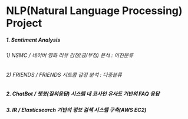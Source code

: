 # NLP(Natural Language Processing) Project


##### 1. Sentiment Analysis
######   1) NSMC / 네이버 영화 리뷰 감정(긍/부정) 분석 : 이진분류
######   2) FRIENDS / FRIENDS 시트콤 감정 분석 : 다중분류

##### 2. ChatBot / 챗봇(질의응답) 시스템 내 코사인 유사도 기반의 FAQ 응답

##### 3. IR / Elasticsearch 기반의 정보 검색 시스템 구축(AWS EC2)
